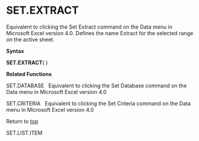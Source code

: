 SET.EXTRACT
===========

Equivalent to clicking the Set Extract command on the Data menu in
Microsoft Excel version 4.0. Defines the name Extract for the selected
range on the active sheet.

**Syntax**

**SET.EXTRACT**( )

**Related Functions**

SET.DATABASE   Equivalent to clicking the Set Database command on the
Data menu in Microsoft Excel version 4.0

SET.CRITERIA   Equivalent to clicking the Set Criteria command on the
Data menu in Microsoft Excel version 4.0

Return to [top](#Q)

SET.LIST.ITEM

